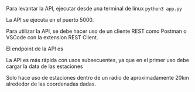 Para levantar la API, ejecutar desde una terminal de linux `python3 app.py`

La API se ejecuta en el puerto 5000.

Para utilizar la API, se debe hacer uso de un cliente REST como Postman o VSCode con la extension REST Client.

El endpoint de la API es

La API es más rápida con usos subsecuentes, ya que en el primer uso debe cargar la data de las estaciones

Solo hace uso de estaciones dentro de un radio de aproximadamente 20km alrededor de las coordenadas dadas.